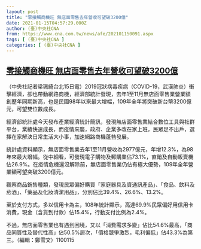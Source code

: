 ```yaml
---
layout: post
title: "零接觸商機旺 無店面零售去年營收可望破3200億"
date: 2021-01-15T04:57:29.000Z
author: (臺)中央社CNA
from: https://www.cna.com.tw/news/afe/202101150091.aspx
tags: [ (臺)中央社CNA ]
categories: [ (臺)中央社CNA ]
---
```

<!--1610686649000-->
[零接觸商機旺 無店面零售去年營收可望破3200億](https://www.cna.com.tw/news/afe/202101150091.aspx)
------

<div>
<div></div><div class="paragraph"><p>（中央社記者梁珮綺台北15日電）2019冠狀病毒疾病（COVID-19，武漢肺炎）衝擊經濟，卻也帶動網路商機，經濟部統計發現，去年1至11月無店面零售業營業額創歷年同期新高，也是民國98年以來最大增幅，109年全年將突破新台幣3200億元，可望雙位數成長。</p><p>經濟部統計處今天發布產業經濟統計簡訊，發現無店面零售業結合數位工具與社群平台，業績快速成長，而疫情來襲，政府、企業多改在家上班，民眾足不出戶，選擇在家解決日常生活大小事，加速網路商機蓬勃發展。</p><p>統計處資料顯示，無店面零售業去年1至11月營收為2977億元，年增12.3%，為98年來最大增幅。從中細看，可發現電子購物及郵購業佔73.1%，直銷及自動販賣機佔26.9%。在疫情危機還沒解除前，無店面零售業仍佔有極大優勢，109年全年營業額可望突破3200億元。</p><p>觀察商品銷售種類，發現民眾偏好購買「家庭器具及資通訊產品」、「食品、飲料及菸酒」、「藥品及化妝清潔用品」，分別佔比39.4%、26.6%、13.2%。</p><p>至於支付方式，多以信用卡為主，108年統計顯示，高達69.9%民眾偏好用信用卡消費，現金（含貨到付款）佔15.4%，行動支付比例為2.4%。</p><p>不過，無店面零售業也有遇到困境，又以「消費需求多變」佔比54.6%最高，「商品同質性及替代性高」佔50.5%居次，「價格競爭激烈，毛利偏低」佔43.3%為第三。（編輯：鄭雪文）1100115</p></div>
</div>
